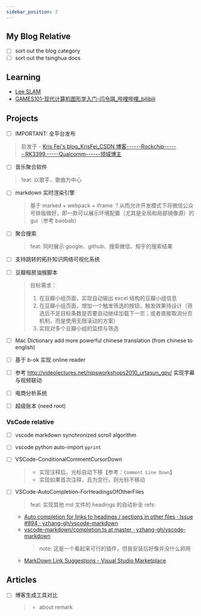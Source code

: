 ```yaml
---
sidebar_position: 2
---
```


## My Blog Relative

- [ ] sort out the blog category
- [ ] sort out the tsinghua docs

## Learning

- [Lee SLAM](https://github.com/MarkShawn2020/Lee-SLAM-source)
- [GAMES101-现代计算机图形学入门-闫令琪\_哔哩哔哩\_bilibili](https://www.bilibili.com/video/BV1X7411F744/)

## Projects

- [ ] IMPORTANT: 全平台发布

> 启发于 - [Kris Fei's blog_KrisFei_CSDN 博客------Rockchip------,RK3399,-----Qualcomm------领域博主](https://blog.csdn.net/kris_fei?type=blog)

- [ ] 音乐聚合软件

> feat: 以歌手、歌曲为中心

- [ ] markdown 实时渲染引擎

  > 基于 marked + webpack + iframe ？从而允许开发模式下将微信公众号排版做好，即一款可以展示环境配置（尤其是全局和局部镜像源）的 gui（参考 baobab）

- [ ] 聚合搜索

  > feat: 同时展示 google、github、搜索微信、知乎的搜索结果

- [ ] 支持跳转的拓扑知识网络可视化系统

- [ ] 豆瓣租房油猴脚本

  > 目标需求：
  >
  > 1. 在豆瓣小组页面，实现自动输出 excel 结构的豆瓣小组信息
  > 2. 在豆瓣小组页面，增加一个触发筛选的按钮，触发效果待设计（筛选后不足目标条数是否要自动继续加载下一页；或者直接取消分页机制，而是使用无限滚动的方案）
  > 3. 实现对多个豆瓣小组的监控与筛选

- [ ] Mac Dictionary add more powerful chinese translation (from chinese to english)

- [ ] 基于 b-ok 实现 online reader

- [ ] 参考 http://videolectures.net/nipsworkshops2010_urtasun_gpv/ 实现字幕与视频联动

- [ ] 电商分析系统

- [ ] 超级账本 (need root)

### VsCode relative

- [ ] vscode markdown synchronized scroll algorithm

- [ ] vscode python auto-import `pprint`

- [ ] VSCode-ConditionalCommentCursorDown

  > - 实现注释后，光标自动下移【参考：`Comment Line Down`】
  > - 实现如果首次注释，且为空行，则光标不移动

- [ ] VSCode-AutoCompletion-ForHeadingsOfOtherFiles
  > feat: 实现其他 md 文件的 headings 的自动补全 refs:
  - [Auto completion for links to headings / sections in other files · Issue #894 · yzhang-gh/vscode-markdown](https://github.com/yzhang-gh/vscode-markdown/issues/894)
  - [vscode-markdown/completion.ts at master · yzhang-gh/vscode-markdown](https://github.com/yzhang-gh/vscode-markdown/blob/master/src/completion.ts)
    > note: 这是一个看起来可行的插件，但我安装后好像并没什么卵用
  - [MarkDown Link Suggestions - Visual Studio Marketplace](https://marketplace.visualstudio.com/items?itemName=TomasHubelbauer.vscode-markdown-link-suggestions)

## Articles

- [ ] 博客生成工具对比
  > - about remark
